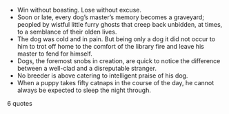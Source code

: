  - Win without boasting. Lose without excuse.
 - Soon or late, every dog’s master’s memory becomes a graveyard; peopled by wistful little furry ghosts that creep back unbidden, at times, to a semblance of their olden lives.
 - The dog was cold and in pain. But being only a dog it did not occur to him to trot off home to the comfort of the library fire and leave his master to fend for himself.
 - Dogs, the foremost snobs in creation, are quick to notice the difference between a well-clad and a disreputable stranger.
 - No breeder is above catering to intelligent praise of his dog.
 - When a puppy takes fifty catnaps in the course of the day, he cannot always be expected to sleep the night through.

6 quotes